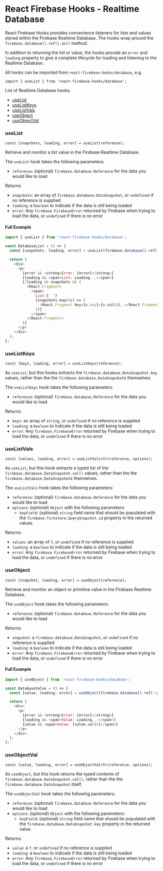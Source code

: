 # React Firebase Hooks - Realtime Database

React Firebase Hooks provides convenience listeners for lists and values stored within the
Firebase Realtime Database. The hooks wrap around the `firebase.database().ref().on()` method.

In addition to returning the list or value, the hooks provide an `error` and `loading` property
to give a complete lifecycle for loading and listening to the Realtime Database.

All hooks can be imported from `react-firebase-hooks/database`, e.g.

```
import { useList } from 'react-firebase-hooks/database';
```

List of Realtime Database hooks:

- [useList](#uselistref)
- [useListKeys](#uselistkeys)
- [useListVals](#uselistvals)
- [useObject](#useobject)
- [useObjectVal](#useobjectval)

### useList

```
const [snapshots, loading, error] = useList(reference);
```

Retrieve and monitor a list value in the Firebase Realtime Database.

The `useList` hook takes the following parameters:

- `reference`: (optional) `firebase.database.Reference` for the data you would like to load

Returns:

- `snapshots`: an array of `firebase.database.DataSnapshot`, or `undefined` if no reference is supplied
- `loading`: a `boolean` to indicate if the data is still being loaded
- `error`: Any `firebase.FirebaseError` returned by Firebase when trying to load the data, or `undefined` if there is no error

#### Full Example

```js
import { useList } from 'react-firebase-hooks/database';

const DatabaseList = () => {
  const [snapshots, loading, error] = useList(firebase.database().ref('list'));

  return (
    <div>
      <p>
        {error && <strong>Error: {error}</strong>}
        {loading && <span>List: Loading...</span>}
        {!loading && snapshots && (
          <React.Fragment>
            <span>
              List:{' '}
              {snapshots.map((v) => (
                <React.Fragment key={v.key}>{v.val()}, </React.Fragment>
              ))}
            </span>
          </React.Fragment>
        )}
      </p>
    </div>
  );
};
```

### useListKeys

```
const [keys, loading, error] = useListKeys(reference);
```

As `useList`, but this hooks extracts the `firebase.database.DataSnapshot.key` values, rather than the the `firebase.database.DataSnapshot`s themselves.

The `useListKeys` hook takes the following parameters:

- `reference`: (optional) `firebase.database.Reference` for the data you would like to load

Returns:

- `keys`: an array of `string`, or `undefined` if no reference is supplied
- `loading`: a `boolean` to indicate if the data is still being loaded
- `error`: Any `firebase.FirebaseError` returned by Firebase when trying to load the data, or `undefined` if there is no error

### useListVals

```
const [values, loading, error] = useListVals<T>(reference, options);
```

As `useList`, but this hook extracts a typed list of the `firebase.database.DataSnapshot.val()` values, rather than the the
`firebase.database.DataSnapshot`s themselves.

The `useListVals` hook takes the following parameters:

- `reference`: (optional) `firebase.database.Reference` for the data you would like to load
- `options`: (optional) `Object` with the following parameters:
  - `keyField`: (optional) `string` field name that should be populated with the `firebase.firestore.QuerySnapshot.id` property in the returned values

Returns:

- `values`: an array of `T`, or `undefined` if no reference is supplied
- `loading`: a `boolean` to indicate if the data is still being loaded
- `error`: Any `firebase.FirebaseError` returned by Firebase when trying to load the data, or `undefined` if there is no error

### useObject

```
const [snapshot, loading, error] = useObject(reference);
```

Retrieve and monitor an object or primitive value in the Firebase Realtime Database.

The `useObject` hook takes the following parameters:

- `reference`: (optional) `firebase.database.Reference` for the data you would like to load

Returns:

- `snapshot`: a `firebase.database.DataSnapshot`, or `undefined` if no reference is supplied
- `loading`: a `boolean` to indicate if the data is still being loaded
- `error`: Any `firebase.FirebaseError` returned by Firebase when trying to load the data, or `undefined` if there is no error

#### Full Example

```js
import { useObject } from 'react-firebase-hooks/database';

const DatabaseValue = () => {
  const [value, loading, error] = useObject(firebase.database().ref('value'));

  return (
    <div>
      <p>
        {error && <strong>Error: {error}</strong>}
        {loading && <span>Value: Loading...</span>}
        {value && <span>Value: {value.val()}</span>}
      </p>
    </div>
  );
};
```

### useObjectVal

```
const [value, loading, error] = useObjectVal<T>(reference, options);
```

As `useObject`, but this hook returns the typed contents of `firebase.database.DataSnapshot.val()`, rather than the the
`firebase.database.DataSnapshot` itself.

The `useObjectVal` hook takes the following parameters:

- `reference`: (optional) `firebase.database.Reference` for the data you would like to load
- `options`: (optional) `Object` with the following parameters:
  - `keyField`: (optional) `string` field name that should be populated with the `firebase.database.DataSnapshot.key` property in the returned value.

Returns:

- `value`: a `T`, or `undefined` if no reference is supplied
- `loading`: a `boolean` to indicate if the data is still being loaded
- `error`: Any `firebase.FirebaseError` returned by Firebase when trying to load the data, or `undefined` if there is no error
